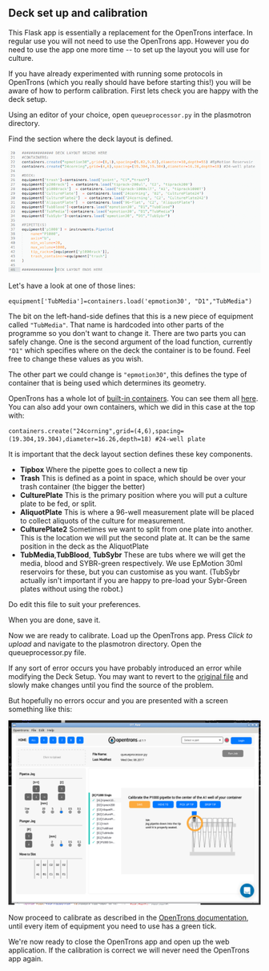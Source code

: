 ## Deck set up and calibration

This Flask app is essentially a replacement for the OpenTrons interface. In regular use you will not need to use the OpenTrons app. However you do need to use the app one more time -- to set up the layout you will use for culture.

If you have already experimented with running some protocols in OpenTrons (which you really should have before starting this!) you will be aware of how to perform calibration. First lets check you are happy with the deck setup.

Using an editor of your choice, open `queueprocessor.py` in the plasmotron directory.

Find the section where the deck layout is defined.

<p align="center">
<img src="images/decklayout.png"/></p>

Let's have a look at one of those lines:

```{python}
equipment['TubMedia']=containers.load('epmotion30', "D1","TubMedia")
```
The bit on the left-hand-side defines that this is a new piece of equipment called `"TubMedia"`. That name is hardcoded into other parts of the programme so you don't want to change it. There are two parts you can safely change. One is the second argument of the load function, currently `"D1"` which specifies where on the deck the container is to be found. Feel free to change these values as you wish.

The other part we could change is `"epmotion30"`, this defines the type of container that is being used which determines its geometry.

OpenTrons has a whole lot of [built-in containers](http://docs.opentrons.com/containers.html). You can see them all [here](https://andysigler.github.io/ot-api-containerviz/). You can also add your own containers, which we did in this case at the top with:

```{python}
containers.create("24corning",grid=(4,6),spacing=(19.304,19.304),diameter=16.26,depth=18) #24-well plate
```

It is important that the deck layout section defines these key components.

* **Tipbox** Where the pipette goes to collect a new tip
* **Trash** This is defined as a point in space, which should be over your trash container (the bigger the better)
* **CulturePlate** This is the primary position where you will put a culture plate to be fed, or split.
* **AliquotPlate** This is where a 96-well measurement plate will be placed to collect aliquots of the culture for measurement.
* **CulturePlate2** Sometimes we want to split from one plate into another. This is the location we will put the second plate at. It can be the same position in the deck as the AliquotPlate
* **TubMedia**,**TubBlood**, **TubSybr** These are tubs where we will get the media, blood and SYBR-green respectively. We use EpMotion 30ml reservoirs for these, but you can customise as you want. (TubSybr actually isn't important if you are happy to pre-load your Sybr-Green plates without using the robot.)

Do edit this file to suit your preferences.

When you are done, save it.

Now we are ready to calibrate. Load up the OpenTrons app. Press *Click to upload* and navigate to the plasmotron directory. Open the queueprocessor.py file.

If any sort of error occurs you have probably introduced an error while modifying the Deck Setup. You may want to revert to the [original file](https://github.com/theosanderson/plasmotron/blob/master/queueprocessor.py) and slowly make changes until you find the source of the problem.

But hopefully no errors occur and you are presented with a screen something like this:

<p align="center">
<img src="images/calibration.png"/></p>

Now proceed to calibrate as described in the [OpenTrons documentation](https://support.opentrons.com/getting-started/software-setup/calibrating-the-deck), until every item of equipment you need to use has a green tick. 

We're now ready to close the OpenTrons app and open up the web application. If the calibration is correct we will never need the OpenTrons app again.

